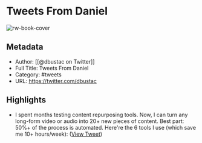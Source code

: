 # Tweets From Daniel

![rw-book-cover](https://pbs.twimg.com/profile_images/1557473201508212740/21dO5qRd.jpg)

## Metadata
- Author: [[@dbustac on Twitter]]
- Full Title: Tweets From Daniel
- Category: #tweets
- URL: https://twitter.com/dbustac

## Highlights
- I spent months testing content repurposing tools.
  Now, I can turn any long-form video or audio into 20+ new pieces of content.
  Best part: 50%+ of the process is automated.
  Here're the 6 tools I use (which save me 10+ hours/week): ([View Tweet](https://twitter.com/dbustac/status/1523683214509809664))
